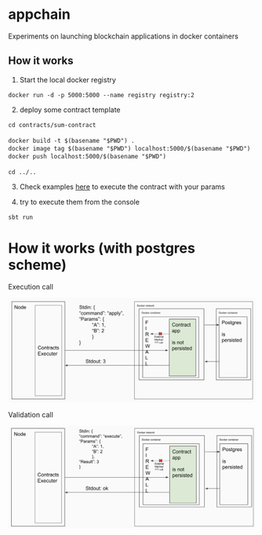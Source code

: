 # appchain

Experiments on launching blockchain applications in docker containers

## How it works

1. Start the local docker registry
```
docker run -d -p 5000:5000 --name registry registry:2
```

2. deploy some contract template

```
cd contracts/sum-contract

docker build -t $(basename "$PWD") .
docker image tag $(basename "$PWD") localhost:5000/$(basename "$PWD")
docker push localhost:5000/$(basename "$PWD")

cd ../..
```

3. Check examples [here](https://github.com/Tolsi/appchain/blob/master/src/main/scala/ru/tolsi/appchain/test/withpostgres) to execute the contract with your params

4. try to execute them from the console

```
sbt run
```

# How it works (with postgres scheme)

Execution call

![Execute Architecture Scheme](docs/call_scheme.png)

Validation call

![Validate Architecture Scheme](docs/validate_scheme.png)